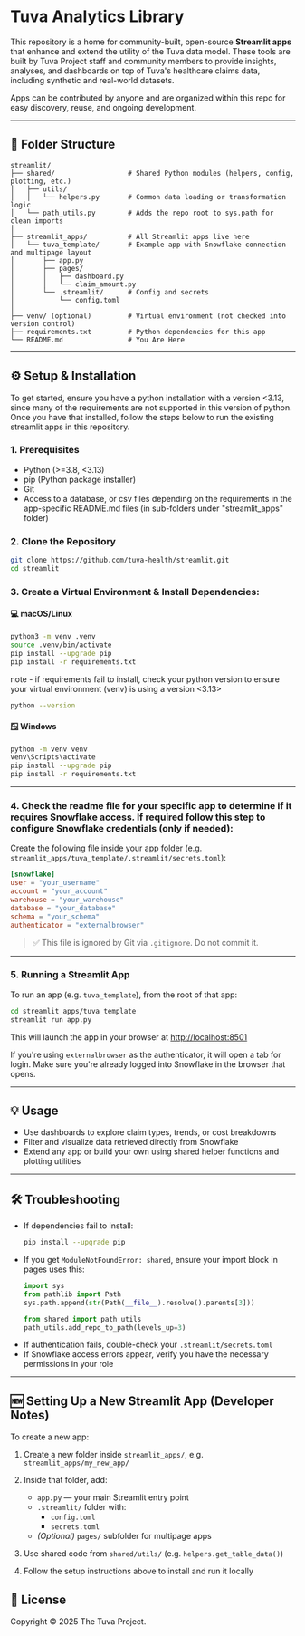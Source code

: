 # Tuva Analytics Library

This repository is a home for community-built, open-source **Streamlit apps** that enhance and extend the utility of the Tuva data model. These tools are built by Tuva Project staff and community members to provide insights, analyses, and dashboards on top of Tuva's healthcare claims data, including synthetic and real-world datasets.

Apps can be contributed by anyone and are organized within this repo for easy discovery, reuse, and ongoing development.

---

## 📁 Folder Structure

```
streamlit/
├── shared/                  # Shared Python modules (helpers, config, plotting, etc.)
│   ├── utils/
│   │   └── helpers.py       # Common data loading or transformation logic
│   └── path_utils.py        # Adds the repo root to sys.path for clean imports
│
├── streamlit_apps/          # All Streamlit apps live here
│   └── tuva_template/       # Example app with Snowflake connection and multipage layout
│       ├── app.py
│       ├── pages/
│       │   ├── dashboard.py
│       │   └── claim_amount.py
│       └── .streamlit/      # Config and secrets
│           └── config.toml
│
├── venv/ (optional)         # Virtual environment (not checked into version control)
├── requirements.txt         # Python dependencies for this app
└── README.md                # You Are Here
```

---
## ⚙️ Setup & Installation

To get started, ensure you have a python installation with a version <3.13, since many of the requirements are not supported in this version of python. Once you have that installed, follow the steps below  to run the existing streamlit apps in this repository. 

### 1. Prerequisites
- Python (>=3.8, <3.13)
- pip (Python package installer)
- Git
- Access to a database, or csv files depending on the requirements in the app-specific README.md files (in sub-folders under "streamlit_apps" folder)

### 2. Clone the Repository

```bash
git clone https://github.com/tuva-health/streamlit.git
cd streamlit
```

### 3. Create a Virtual Environment & Install Dependencies:

#### 💻 macOS/Linux
```bash
python3 -m venv .venv
source .venv/bin/activate
pip install --upgrade pip
pip install -r requirements.txt
```

note - if requirements fail to install, check your python version to ensure your virtual environment (venv) is using a version <3.13>
```bash
python --version
```

#### 🪟 Windows
```bash
python -m venv venv
venv\Scripts\activate
pip install --upgrade pip
pip install -r requirements.txt
```

---

### 4. Check the readme file for your specific app to determine if it requires Snowflake access. If required follow this step to configure Snowflake credentials (only if needed):

Create the following file inside your app folder (e.g. `streamlit_apps/tuva_template/.streamlit/secrets.toml`):

```toml
[snowflake]
user = "your_username"
account = "your_account"
warehouse = "your_warehouse"
database = "your_database"
schema = "your_schema"
authenticator = "externalbrowser"
```

> ✅ This file is ignored by Git via `.gitignore`. Do not commit it.

---

### 5.  Running a Streamlit App

To run an app (e.g. `tuva_template`), from the root of that app:

```bash
cd streamlit_apps/tuva_template
streamlit run app.py
```

This will launch the app in your browser at [http://localhost:8501](http://localhost:8501)

If you're using `externalbrowser` as the authenticator, it will open a tab for login. Make sure you're already logged into Snowflake in the browser that opens.

---

## 💡 Usage
- Use dashboards to explore claim types, trends, or cost breakdowns
- Filter and visualize data retrieved directly from Snowflake
- Extend any app or build your own using shared helper functions and plotting utilities

---

## 🛠️ Troubleshooting

- If dependencies fail to install:
  ```bash
  pip install --upgrade pip
  ```
- If you get `ModuleNotFoundError: shared`, ensure your import block in pages uses this:
  ```python
  import sys
  from pathlib import Path
  sys.path.append(str(Path(__file__).resolve().parents[3]))

  from shared import path_utils
  path_utils.add_repo_to_path(levels_up=3)
  ```
- If authentication fails, double-check your `.streamlit/secrets.toml`
- If Snowflake access errors appear, verify you have the necessary permissions in your role

---

## 🆕 Setting Up a New Streamlit App (Developer Notes)

To create a new app:

1. Create a new folder inside `streamlit_apps/`, e.g. `streamlit_apps/my_new_app/`

2. Inside that folder, add:
   - `app.py` — your main Streamlit entry point    
   - `.streamlit/` folder with:
     - `config.toml`
     - `secrets.toml`
   - *(Optional)* `pages/` subfolder for multipage apps

3. Use shared code from `shared/utils/` (e.g. `helpers.get_table_data()`)

4. Follow the setup instructions above to install and run it locally


## 📄 License

Copyright © 2025 The Tuva Project.

